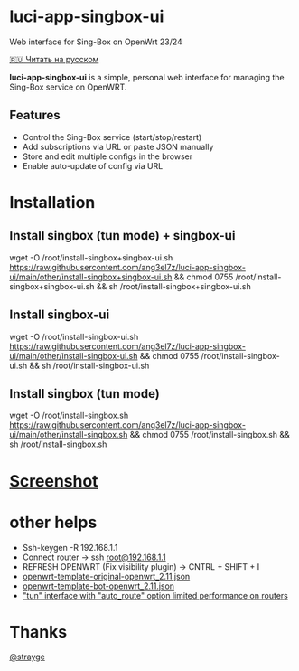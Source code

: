 # luci-app-singbox-ui
Web interface for Sing-Box on OpenWrt 23/24

[🇷🇺 Читать на русском](./README.ru.md)

**luci-app-singbox-ui** is a simple, personal web interface for managing the Sing-Box service on OpenWRT.

## Features
- Control the Sing-Box service (start/stop/restart)
- Add subscriptions via URL or paste JSON manually
- Store and edit multiple configs in the browser
- Enable auto-update of config via URL

# Installation

## Install singbox (tun mode) + singbox-ui
wget -O /root/install-singbox+singbox-ui.sh https://raw.githubusercontent.com/ang3el7z/luci-app-singbox-ui/main/other/install-singbox+singbox-ui.sh && chmod 0755 /root/install-singbox+singbox-ui.sh && sh /root/install-singbox+singbox-ui.sh

## Install singbox-ui
wget -O /root/install-singbox-ui.sh https://raw.githubusercontent.com/ang3el7z/luci-app-singbox-ui/main/other/install-singbox-ui.sh && chmod 0755 /root/install-singbox-ui.sh && sh /root/install-singbox-ui.sh

## Install singbox (tun mode)
wget -O /root/install-singbox.sh https://raw.githubusercontent.com/ang3el7z/luci-app-singbox-ui/main/other/install-singbox.sh && chmod 0755 /root/install-singbox.sh && sh /root/install-singbox.sh

# [Screenshot](./preview.md)

# other helps
 - Ssh-keygen -R 192.168.1.1
 - Connect router -> ssh root@192.168.1.1
 - REFRESH OPENWRT (Fix visibility plugin) -> CNTRL + SHIFT + I
 - [openwrt-template-original-openwrt_2.11.json](https://raw.githubusercontent.com/ang3el7z/luci-app-singbox-ui/main/other/file/openwrt-template-original-openwrt_2.11.json)
 - [openwrt-template-bot-openwrt_2.11.json](https://raw.githubusercontent.com/ang3el7z/luci-app-singbox-ui/main/other/file/openwrt-template-bot-openwrt_2.11.json)
 - ["tun" interface with "auto_route" option limited performance on routers](https://github.com/ang3el7z/luci-app-singbox-ui/issues/1)

# Thanks
[@strayge](https://github.com/strayge)
